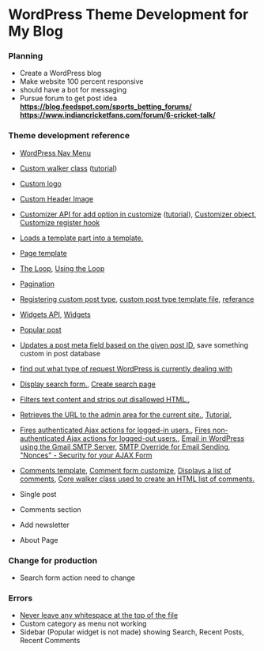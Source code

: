 # WordPress Theme Development for My Blog

### Planning
 - Create a WordPress blog
 - Make website 100 percent responsive
 - should have a bot for messaging
 - Pursue forum to get post idea __https://blog.feedspot.com/sports_betting_forums/__ __https://www.indiancricketfans.com/forum/6-cricket-talk/__

### Theme development reference
 - [WordPress Nav Menu](https://www.youtube.com/watch?v=TmmLRv9yY0M)
 - [Custom walker class](https://developer.wordpress.org/reference/classes/walker_nav_menu/) ([tutorial](https://www.youtube.com/watch?v=tsB6frHTUhs))
 - [Custom logo](https://developer.wordpress.org/themes/functionality/custom-logo/)
 - [Custom Header Image](https://developer.wordpress.org/themes/functionality/custom-headers/#flexible-header-image)
 - [Customizer API for add option in customize](https://codex.wordpress.org/Theme_Customization_API) ([tutorial](https://www.youtube.com/watch?v=hZnWOxgX7A4&t=4s)), [Customizer object](https://developer.wordpress.org/themes/customize-api/customizer-objects/), [Customize register hook](https://developer.wordpress.org/reference/hooks/customize_register/#:~:text=The%20'customize_register'%20action%20hook%20is,instance%20of%20the%20WP_Customize_Manager%20class.)
 - [Loads a template part into a template.](https://developer.wordpress.org/reference/functions/get_template_part/)
 - [Page template](https://developer.wordpress.org/themes/template-files-section/page-template-files/)
 - [The Loop](https://developer.wordpress.org/themes/basics/the-loop/), [Using the Loop](https://codex.wordpress.org/The_Loop)
 - [Pagination](https://developer.wordpress.org/themes/functionality/pagination/)
 - [Registering custom post type](https://developer.wordpress.org/plugins/post-types/registering-custom-post-types/), [custom post type template file](https://developer.wordpress.org/themes/template-files-section/custom-post-type-template-files/), [referance](https://developer.wordpress.org/reference/functions/register_post_type/)
 - [Widgets API](https://codex.wordpress.org/Widgets_API), [Widgets](https://developer.wordpress.org/themes/functionality/widgets/)
 - [Popular post](https://www.youtube.com/watch?v=HI-VENwbUgs)
 - [Updates a post meta field based on the given post ID.](https://developer.wordpress.org/reference/functions/update_post_meta/) save something custom in post database
 - [find out what type of request WordPress is currently dealing with](https://developer.wordpress.org/reference/classes/wp_query/)
 - [Display search form.](https://developer.wordpress.org/reference/functions/get_search_form/), [Create search page](https://codex.wordpress.org/Creating_a_Search_Page)
 - [Filters text content and strips out disallowed HTML.](https://developer.wordpress.org/reference/functions/wp_kses/),
 - [Retrieves the URL to the admin area for the current site.](https://developer.wordpress.org/reference/functions/admin_url/), [Tutorial](https://www.youtube.com/watch?v=LYvx_L9ESn0),
 - [Fires authenticated Ajax actions for logged-in users.](https://developer.wordpress.org/reference/hooks/wp_ajax_action/), [Fires non-authenticated Ajax actions for logged-out users.](https://developer.wordpress.org/reference/hooks/wp_ajax_nopriv_action/), [Email in WordPress using the Gmail SMTP Server](https://www.youtube.com/watch?v=bT6o5dKAQcE), [ SMTP Override for Email Sending](https://www.youtube.com/watch?v=jRQ3Tvk1Zd8&t=312s), ["Nonces" - Security for your AJAX Form](https://www.youtube.com/watch?v=Cw8xpWlGh1s&list=PLgFB6lmeXFOpHnNmQ4fdIYA5X_9XhjJ9d&index=13)
 - [Comments template](https://developer.wordpress.org/themes/template-files-section/partial-and-miscellaneous-template-files/comment-template/), [Comment form customize](https://developer.wordpress.org/reference/functions/comment_form/), [Displays a list of comments](https://developer.wordpress.org/reference/functions/wp_list_comments/), [Core walker class used to create an HTML list of comments.](https://developer.wordpress.org/reference/classes/walker_comment/)


 - Single post
 - Comments section
 - Add newsletter
 - About Page

### Change for production
 - Search form action need to change



### Errors
 - [Never leave any whitespace at the top of the file](https://www.hostinger.com/tutorials/cannot-modify-header-information#:~:text=If%20the%20%E2%80%9CCannot%20modify%20header,version%20and%20reboot%20the%20website.)
 - Custom category as menu not working
 - Sidebar (Popular widget is not made) showing Search, Recent Posts, Recent Comments
